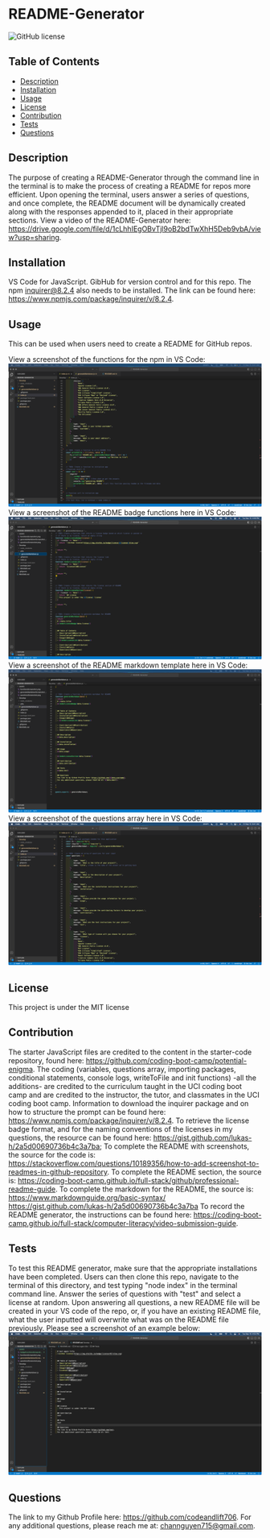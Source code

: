  # README-Generator
  ![GitHub license](https://img.shields.io/badge/license-MIT-blue.svg)

  ## Table of Contents
  - [Description](##Description)
  - [Installation](##Installation)
  - [Usage](##Usage)
  - [License](##License)
  - [Contribution](##Contribution)
  - [Tests](##Tests)
  - [Questions](##Questions)

  ## Description
  The purpose of creating a README-Generator through the command line in the terminal is to make the process of creating a README for repos more efficient. Upon opening the terminal, users answer a series of questions, and once complete, the README document will be dynamically created along with the responses appended to it, placed in their appropriate sections.
  View a video of the README-Generator here: https://drive.google.com/file/d/1cLhhIEgOBvTjl9oB2bdTwXhH5Deb9vbA/view?usp=sharing.

  ## Installation
  VS Code for JavaScript. GibHub for version control and for this repo. The npm inquirer@8.2.4 also needs to be installed. The link can be found here: https://www.npmjs.com/package/inquirer/v/8.2.4.

  ## Usage
  This can be used when users need to create a README for GitHub repos.

  View a screenshot of the functions for the npm in VS Code:
  ![Screenshot of npm functions](assets/functionsScreenshot.png)
  View a screenshot of the README badge functions here in VS Code:
  ![Screenshot of badge functions](assets/badgeFunctionsScreenshot.png)
  View a screenshot of the README markdown template here in VS Code:
  ![Screenshot of README markdown](assets/generateMarkdownScreenshot.png)
  View a screenshot of the questions array here in VS Code:
  ![Screenshot of README questions array](assets/questionsScreenshot.png)

  ## License
  This project is under the MIT license
  
  ## Contribution
  The starter JavaScript files are credited to the content in the starter-code repository, found here: https://github.com/coding-boot-camp/potential-enigma.
  The coding (variables, questions array, importing packages, conditional statements, console logs, writeToFile and init functions) -all the additions- are credited to the curriculum taught in the UCI coding boot camp and are credited to the instructor, the tutor, and classmates in the UCI coding boot camp.
  Information to download the inquirer package and on how to structure the prompt can be found here: https://www.npmjs.com/package/inquirer/v/8.2.4.
  To retrieve the license badge format, and for the naming conventions of the licenses in my questions, the resource can be found here: https://gist.github.com/lukas-h/2a5d00690736b4c3a7ba;
  To complete the README with screenshots, the source for the code is: https://stackoverflow.com/questions/10189356/how-to-add-screenshot-to-readmes-in-github-repository. 
  To complete the README section, the source is: https://coding-boot-camp.github.io/full-stack/github/professional-readme-guide.
  To complete the markdown for the README, the source is: https://www.markdownguide.org/basic-syntax/
  https://gist.github.com/lukas-h/2a5d00690736b4c3a7ba
  To record the README generator, the instructions can be found here: https://coding-boot-camp.github.io/full-stack/computer-literacy/video-submission-guide.

  ## Tests
  To test this README generator, make sure that the appropriate installations have been completed. Users can then clone this repo, navigate to the terminal of this directory, and test typing "node index" in the terminal command line. Answer the series of questions with "test" and select a license at random. Upon answering all questions, a new README file will be created in your VS code of the repo, or, if you have an existing README file, what the user inputted will overwrite what was on the README file previously. Please see a screenshot of an example below:
  ![Screenshot of test](assets/testScreenshot.png)


  ## Questions
  The link to my Github Profile here: https://github.com/codeandlift706.
  For any additional questions, please reach me at: channguyen715@gmail.com.
